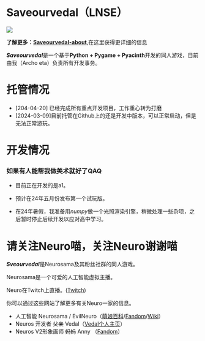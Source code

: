 # Saveourvedal（LNSE）


![](https://deepcloud520.github.io/screen14.jpg)

**了解更多：[Saveourvedal-about](https://deepcloud520.github.io/saveourvedal-about)**,在这里获得更详细的信息

***Saveourvedal***是一个基于**Python + Pygame + Pyacinth**开发的同人游戏，目前由我（Archo eta）负责所有开发事务。

# 托管情况
+ [204-04-20] 已经完成所有重点开发项目，工作重心转为打磨
+ [2024-03-09]目前托管在Github上的还是开发中版本，可以正常启动，但是无法正常游玩。

# 开发情况

### 如果有人能帮我做美术就好了QAQ

+ 目前正在开发的是a1。

+ 预计在24年五月份发布第一个试玩版。

+ 在24年暑假，我准备用*numpy*做一个光照渲染引擎，稍微处理一些杂项，之后暂时停止后续开发以应对高中学习。

# 请关注Neuro喵，关注Neuro谢谢喵
***Sveourvedal***是Neurosama及其粉丝社群的同人游戏。

Neurosama是一个可爱的人工智能虚拟主播。

Neuro在Twitch上直播。([Twitch](https://www.twitch.tv/vedal987))

你可以通过这些网站了解更多有关Neuro一家的信息。
+ 人工智能 Neurosama / EvilNeuro（[萌娘百科](https://mzh.moegirl.org.cn/Neuro-Sama)/[Fandom](https://virtualyoutuber.fandom.com/wiki/Neuro-sama)/[Wiki](http://en.wikipedia.org/wiki/Neuro-sama)）
+ Neuros 开发者 ~~父亲~~ Vedal（[Vedal个人主页](https://www.vedal.xyz)）
+ Neuros V2形象画师 ~~妈妈~~ Anny （[Fandom](https://virtualyoutuber.fandom.com/wiki/Anny)）
